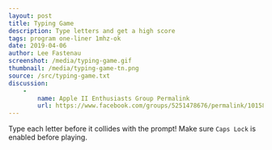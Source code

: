 ```yaml
---
layout: post
title: Typing Game
description: Type letters and get a high score
tags: program one-liner 1mhz-ok
date: 2019-04-06
author: Lee Fastenau
screenshot: /media/typing-game.gif
thumbnail: /media/typing-game-tn.png
source: /src/typing-game.txt
discussion:
    -
        name: Apple II Enthusiasts Group Permalink
        url: https://www.facebook.com/groups/5251478676/permalink/10158450424933677/
---
```


Type each letter before it collides with the prompt! Make sure `Caps Lock` is enabled before playing.